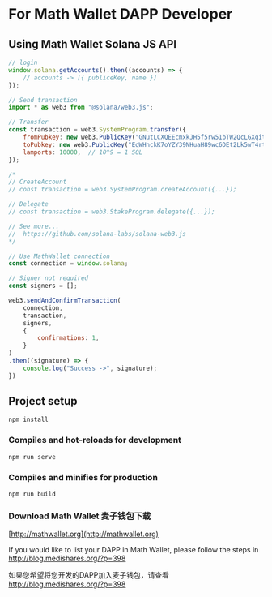 

# For Math Wallet DAPP Developer

## Using Math Wallet Solana JS API


```javascript
// login
window.solana.getAccounts().then((accounts) => {
    // accounts -> [{ publiceKey, name }]
});

// Send transaction
import * as web3 from "@solana/web3.js";

// Transfer
const transaction = web3.SystemProgram.transfer({
    fromPubkey: new web3.PublicKey("GNutLCXQEEcmxkJH5f5rw51bTW2QcLGXqitmN3EaVPoV"),
    toPubkey: new web3.PublicKey("EgWHnckK7oYZY39NHuaH89wc6DEt2Lk5wT4rtrkqQBc6"),
    lamports: 10000,  // 10^9 = 1 SOL
});

/*
// CreateAccount
// const transaction = web3.SystemProgram.createAccount({...});

// Delegate
// const transaction = web3.StakeProgram.delegate({...});

// See more...
//  https://github.com/solana-labs/solana-web3.js
*/

// Use MathWallet connection
const connection = window.solana;

// Signer not required
const signers = [];

web3.sendAndConfirmTransaction(
    connection, 
    transaction, 
    signers, 
    {
        confirmations: 1,
    }
)
.then((signature) => {
    console.log("Success ->", signature);
})

```


## Project setup
```
npm install
```

### Compiles and hot-reloads for development
```
npm run serve
```

### Compiles and minifies for production
```
npm run build
```

### Download Math Wallet 麦子钱包下载

[http://mathwallet.org](http://mathwallet.org)

If you would like to list your DAPP in Math Wallet, please follow the steps in http://blog.medishares.org/?p=398

如果您希望将您开发的DAPP加入麦子钱包，请查看 http://blog.medishares.org/?p=398